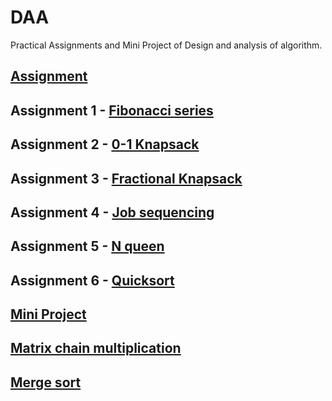 # DAA
Practical Assignments and Mini Project of Design and analysis of algorithm.


## [Assignment]()

## Assignment 1 - [Fibonacci series](https://github.com/Shammachale0102/DAA/blob/main/Assignments/Fibonacci%20number.cpp)
## Assignment 2 - [0-1 Knapsack]()
## Assignment 3 - [Fractional Knapsack]()
## Assignment 4 - [Job sequencing]()
## Assignment 5 - [N queen]()
## Assignment 6 - [Quicksort]()

## [Mini Project]()
## [Matrix chain multiplication]()
## [Merge sort]()
